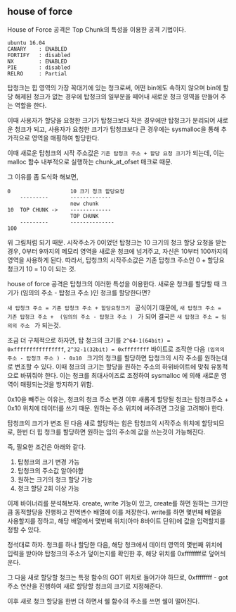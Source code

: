 house of force 
---------------

House of Force 공격은 Top Chunk의 특성을 이용한 공격 기법이다. 
```
ubuntu 16.04
CANARY    : ENABLED
FORTIFY   : disabled
NX        : ENABLED
PIE       : disabled
RELRO     : Partial
```

탑청크는 힙 영역의 가장 꼭대기에 있는 청크로써, 
어떤 bin에도 속하지 않으며 bin에 할당 해제된 청크가 없는 경우에 탑청크의 일부분을 떼어내 새로운 청크 영역을 만들어 주는 역할을 한다.

이때 사용자가 할당을 요청한 크기가 탑청크보다 작은 경우에만 탑청크가 분리되어 새로운 청크가 되고, 
사용자가 요청한 크기가 탑청크보다 큰 경우에는 sysmalloc을 통해 추가적으로 영역을 매핑하여 할당한다. 

이때 새로운 탑청크의 시작 주소값은 ```기존 탑청크 주소 + 할당 요청 크기```가 되는데, 
이는 malloc 함수 내부적으로 실행하는 chunk_at_ofset 매크로 때문. 

그 이유를 좀 도식화 해보면, 
```
0                   10 크기 청크 할당요청
    ---------       -------------
                    new chunk 
10  TOP CHUNK ->    -------------
                    TOP CHUNK 
    ---------       --------------
100
```
위 그림처럼 되기 때문. 시작주소가 0이었던 탑청크는 10 크기의 청크 할당 요청을 받는 경우, 
0부터 9까지의 메모리 영역을 새로운 청크에 넘겨주고, 자신은 10부터 100까지의 영역을 사용하게 된다. 
따라서, 탑청크의 시작주소값은 기존 탑청크 주소인 0 + 할당요청크기 10 = 10 이 되는 것. 

house of force 공격은 탑청크의 이러한 특성을 이용한다. 
새로운 청크를 할당할 때 크기가 (임의의 주소 - 탑청크 주소 )인 청크를 할당한다면? 

```새 탑청크 주소 = 기존 탑청크 주소 + 할당요청크기 ``` 공식이기 떄문에, 
```새 탑청크 주소 = 기존 탑청크 주소 +  (임의의 주소 - 탑청크 주소 ) ``` 가 되어 결국은
```새 탑청크 주소 = 임의의 주소 ``` 가 되는것. 

조금 더 구체적으로 하자면, 탑 청크의 크기를 ```2^64-1(64bit) = 0xffffffffffffffff```, ```2^32-1(32bit) = 0xffffffff``` 바이트로 조작한 다음 
```(임의의 주소 - 탑청크 주소 ) - 0x10 ``` 크기의 청크를 할당하면 탑청크의 시작 주소를 원하는대로 변조할 수 있다. 
이때 청크의 크기는 할당을 원하는 주소의 하위바이트에 맞춰 유동적으로 바꿔줘야 한다. 
이는 청크를 최대사이즈로 조정하여 sysmalloc 에 의해 새로운 영역이 매핑되는것을 방지하기 위함. 

0x10을 빼주는 이유는, 청크의  청크 주소 변경 이후 새롭게 할당될 청크는 
탑청크주소 + 0x10 위치에 데이터를 쓰기 때문. 원하는 주소 위치에 써주려면 그것을 고려해야 한다. 

탑청크의 크기가 변조 된 다음 새로 할당하는 힙은 탑청크의 시작주소 위치에 할당되므로, 
한번 더 힙 청크를 할당하면 원하는 임의 주소에 값을 쓰는것이 가능해진다. 

즉, 필요한 조건은 아래와 같다. 
1. 탑청크의 크기 변경 가능
2. 탑청크의 주소값 알아야함 
3. 원하는 크기의 청크 할당 가능
4. 청크 할당 2회 이상 가능

이제 바이너리를 분석해보자. 
create, write 기능이 있고, create를 하면 원하는 크기만큼 동적할당을 진행하고 전역변수 배열에 이를 저장한다. 
write를 하면 몇번째 배열을 사용할지를 정하고, 해당 배열에서 몇번째 위치(아마 8바이트 단위)에 값을 입력할지를 정할 수 있다. 

정석대로 하자. 청크를 하나 할당한 다음, 
해당 청크에서 데이터 영역의 몇번째 위치에 입력을 받아야 탑청크의 주소가 덮이는지를 확인한 후, 
해당 위치를 0xffffffff로 덮어씌운다. 

그 다음 새로 할당할 청크는 특정 함수의 GOT 위치로 들어가야 하므로, 
0xffffffff - got주소 연산을 진행하여 새로 할당할 청크의 크기로 지정해준다. 

이후 새로 청크 할당을 한번 더 하면서 쉘 함수의 주소를 쓰면 쉘이 떨어진다.






